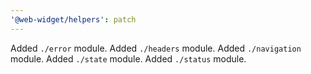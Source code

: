 ```yaml
---
'@web-widget/helpers': patch
---
```


Added `./error` module.
Added `./headers` module.
Added `./navigation` module.
Added `./state` module.
Added `./status` module.
